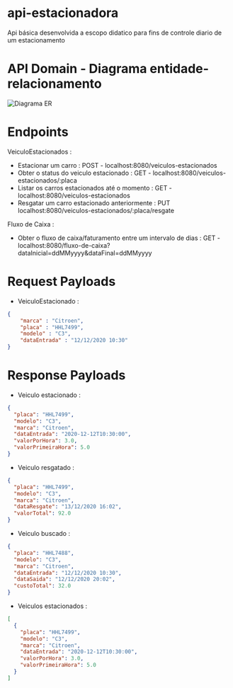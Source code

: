 # api-estacionadora
Api básica desenvolvida a escopo didatico para fins de controle diario de um estacionamento

# API Domain - Diagrama entidade-relacionamento
![Diagrama ER](../main/docs/er_diagram_estacionadora.png)

# Endpoints

VeiculoEstacionados :

- Estacionar um carro : POST - localhost:8080/veiculos-estacionados
- Obter o status do veiculo estacionado : GET - localhost:8080/veiculos-estacionados/:placa
- Listar os carros estacionados até o momento : GET - localhost:8080/veiculos-estacionados
- Resgatar um carro estacionado anteriormente : PUT localhost:8080/veiculos-estacionados/:placa/resgate

Fluxo de Caixa :

- Obter o fluxo de caixa/faturamento entre um intervalo de dias : GET - localhost:8080/fluxo-de-caixa?dataInicial=ddMMyyyy&dataFinal=ddMMyyyy   





# Request Payloads 

- VeiculoEstacionado :
```json
{
	"marca" : "Citroen",
	"placa" : "HHL7499",
	"modelo" : "C3",
	"dataEntrada" : "12/12/2020 10:30"
}
```



# Response Payloads 
- Veiculo estacionado  :
```json
{
  "placa": "HHL7499",
  "modelo": "C3",
  "marca": "Citroen",
  "dataEntrada": "2020-12-12T10:30:00",
  "valorPorHora": 3.0,
  "valorPrimeiraHora": 5.0
}
```

- Veiculo resgatado  :
```json
{
  "placa": "HHL7499",
  "modelo": "C3",
  "marca": "Citroen",
  "dataResgate": "13/12/2020 16:02",
  "valorTotal": 92.0
}
```

- Veiculo buscado  :
```json
{
  "placa": "HHL7488",
  "modelo": "C3",
  "marca": "Citroen",
  "dataEntrada": "12/12/2020 10:30",
  "dataSaida": "12/12/2020 20:02",
  "custoTotal": 32.0
}
```

- Veiculos estacionados  :
```json
[
  {
    "placa": "HHL7499",
    "modelo": "C3",
    "marca": "Citroen",
    "dataEntrada": "2020-12-12T10:30:00",
    "valorPorHora": 3.0,
    "valorPrimeiraHora": 5.0
  }
]
```